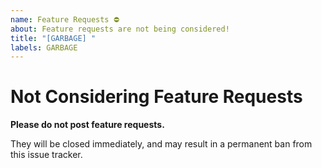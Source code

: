 ```yaml
---
name: Feature Requests ⛔
about: Feature requests are not being considered!
title: "[GARBAGE] "
labels: GARBAGE
---
```

# Not Considering Feature Requests

**Please do not post feature requests.**

They will be closed immediately, and may result in a permanent ban from this
issue tracker.
